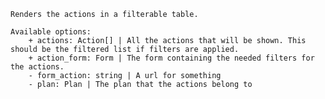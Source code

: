    Renders the actions in a filterable table.

    Available options:
        + actions: Action[] | All the actions that will be shown. This should be the filtered list if filters are applied.
        + action_form: Form | The form containing the needed filters for the actions.
        - form_action: string | A url for something
        - plan: Plan | The plan that the actions belong to
